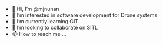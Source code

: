 - 👋 Hi, I’m @mjnunan
- 👀 I’m interested in software development for Drone systems
- 🌱 I’m currently learning GIT
- 💞️ I’m looking to collaborate on SITL
- 📫 How to reach me ...

<!---
mjnunan/mjnunan is a ✨ special ✨ repository because its `README.md` (this file) appears on your GitHub profile.
You can click the Preview link to take a look at your changes.
--->
